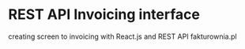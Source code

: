 # REST API Invoicing interface
 creating screen to invoicing with React.js and REST API fakturownia.pl
